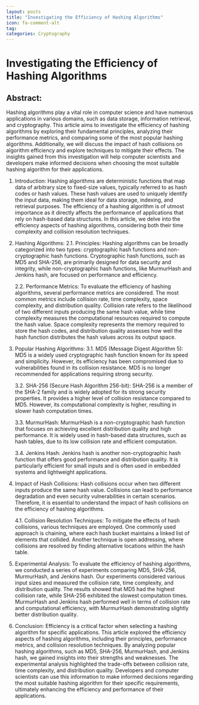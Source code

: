 ```yaml
---
layout: posts
title: "Investigating the Efficiency of Hashing Algorithms"
icon: fa-comment-alt
tag:      
categories: Cryptography
---
```



# Investigating the Efficiency of Hashing Algorithms

## Abstract:
Hashing algorithms play a vital role in computer science and have numerous applications in various domains, such as data storage, information retrieval, and cryptography. This article aims to investigate the efficiency of hashing algorithms by exploring their fundamental principles, analyzing their performance metrics, and comparing some of the most popular hashing algorithms. Additionally, we will discuss the impact of hash collisions on algorithm efficiency and explore techniques to mitigate their effects. The insights gained from this investigation will help computer scientists and developers make informed decisions when choosing the most suitable hashing algorithm for their applications.

1. Introduction:
Hashing algorithms are deterministic functions that map data of arbitrary size to fixed-size values, typically referred to as hash codes or hash values. These hash values are used to uniquely identify the input data, making them ideal for data storage, indexing, and retrieval purposes. The efficiency of a hashing algorithm is of utmost importance as it directly affects the performance of applications that rely on hash-based data structures. In this article, we delve into the efficiency aspects of hashing algorithms, considering both their time complexity and collision resolution techniques.

2. Hashing Algorithms:
   2.1. Principles:
   Hashing algorithms can be broadly categorized into two types: cryptographic hash functions and non-cryptographic hash functions. Cryptographic hash functions, such as MD5 and SHA-256, are primarily designed for data security and integrity, while non-cryptographic hash functions, like MurmurHash and Jenkins hash, are focused on performance and efficiency.

   2.2. Performance Metrics:
   To evaluate the efficiency of hashing algorithms, several performance metrics are considered. The most common metrics include collision rate, time complexity, space complexity, and distribution quality. Collision rate refers to the likelihood of two different inputs producing the same hash value, while time complexity measures the computational resources required to compute the hash value. Space complexity represents the memory required to store the hash codes, and distribution quality assesses how well the hash function distributes the hash values across its output space.

3. Popular Hashing Algorithms:
   3.1. MD5 (Message Digest Algorithm 5):
   MD5 is a widely used cryptographic hash function known for its speed and simplicity. However, its efficiency has been compromised due to vulnerabilities found in its collision resistance. MD5 is no longer recommended for applications requiring strong security.

   3.2. SHA-256 (Secure Hash Algorithm 256-bit):
   SHA-256 is a member of the SHA-2 family and is widely adopted for its strong security properties. It provides a higher level of collision resistance compared to MD5. However, its computational complexity is higher, resulting in slower hash computation times.

   3.3. MurmurHash:
   MurmurHash is a non-cryptographic hash function that focuses on achieving excellent distribution quality and high performance. It is widely used in hash-based data structures, such as hash tables, due to its low collision rate and efficient computation.

   3.4. Jenkins Hash:
   Jenkins hash is another non-cryptographic hash function that offers good performance and distribution quality. It is particularly efficient for small inputs and is often used in embedded systems and lightweight applications.

4. Impact of Hash Collisions:
   Hash collisions occur when two different inputs produce the same hash value. Collisions can lead to performance degradation and even security vulnerabilities in certain scenarios. Therefore, it is essential to understand the impact of hash collisions on the efficiency of hashing algorithms.

   4.1. Collision Resolution Techniques:
   To mitigate the effects of hash collisions, various techniques are employed. One commonly used approach is chaining, where each hash bucket maintains a linked list of elements that collided. Another technique is open addressing, where collisions are resolved by finding alternative locations within the hash table.

5. Experimental Analysis:
   To evaluate the efficiency of hashing algorithms, we conducted a series of experiments comparing MD5, SHA-256, MurmurHash, and Jenkins hash. Our experiments considered various input sizes and measured the collision rate, time complexity, and distribution quality. The results showed that MD5 had the highest collision rate, while SHA-256 exhibited the slowest computation times. MurmurHash and Jenkins hash performed well in terms of collision rate and computational efficiency, with MurmurHash demonstrating slightly better distribution quality.

6. Conclusion:
Efficiency is a critical factor when selecting a hashing algorithm for specific applications. This article explored the efficiency aspects of hashing algorithms, including their principles, performance metrics, and collision resolution techniques. By analyzing popular hashing algorithms, such as MD5, SHA-256, MurmurHash, and Jenkins hash, we gained insights into their strengths and weaknesses. The experimental analysis highlighted the trade-offs between collision rate, time complexity, and distribution quality. Developers and computer scientists can use this information to make informed decisions regarding the most suitable hashing algorithm for their specific requirements, ultimately enhancing the efficiency and performance of their applications.